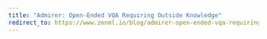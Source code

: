 ```yaml
---
title: "Admirer: Open-Ended VQA Requiring Outside Knowledge"
redirect_to: https://www.zenml.io/blog/admirer-open-ended-vqa-requiring-outside-knowledge
---
```

